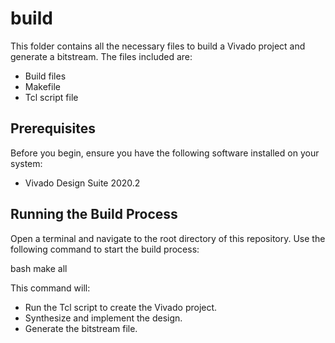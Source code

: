 # build

This folder contains all the necessary files to build a Vivado project and generate a bitstream. The files included are:
- Build files
- Makefile
- Tcl script file

## Prerequisites

Before you begin, ensure you have the following software installed on your system:
- Vivado Design Suite 2020.2

## Running the Build Process
Open a terminal and navigate to the root directory of this repository. Use the following command to start the build process:

bash 
make all

This command will:
- Run the Tcl script to create the Vivado project.
- Synthesize and implement the design.
- Generate the bitstream file.

